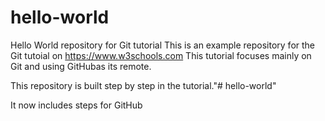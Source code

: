 # hello-world
Hello World repository for Git tutorial
This is an example repository for the Git tutoial on https://www.w3schools.com
This tutorial focuses mainly on Git and using GitHubas its remote.

This repository is built step by step in the tutorial."# hello-world"

It now includes steps for GitHub

